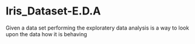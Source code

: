 # Iris_Dataset-E.D.A
Given a data set performing the exploratery data analysis is a way to look upon the data how it is behaving
